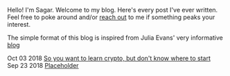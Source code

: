 Hello! I'm Sagar. Welcome to my blog. Here's every post I've ever written. Feel free to poke around and/or [reach out](mailto:sagar314p@gmail.com) to me if something peaks your interest.

The simple format of this blog is inspired from Julia Evans' very informative [blog](https://jvns.ca/)

Oct 03  2018      [So you want to learn crypto, but don't know where to start](/blog/cryptopals.md)  
Sep 23  2018      [Placeholder](/blog/b1.md)  
